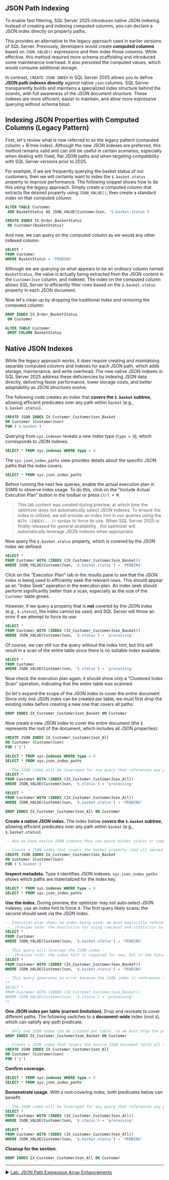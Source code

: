 ﻿## JSON Path Indexing

To enable fast filtering, SQL Server 2025 introduces native JSON indexing. Instead of creating and indexing computed columns, you can declare a JSON index directly on property paths.

This provides an alternative to the legacy approach used in earlier versions of SQL Server. Previously, developers would create **computed columns** based on `JSON_VALUE()` expressions and then index those columns. While effective, this method required more schema scaffolding and introduced some maintenance overhead. It also persisted the computed values, which would consume additional storage.

In contrast, `CREATE JSON INDEX` in SQL Server 2025 allows you to define **JSON path indexes directly** against native `json` columns. SQL Server transparently builds and maintains a specialized index structure behind the scenes, with full awareness of the JSON document structure. These indexes are more efficient, easier to maintain, and allow more expressive querying without schema bloat.

## Indexing JSON Properties with Computed Columns (Legacy Pattern)

First, let's review what is now referred to as the legacy pattern (computed column + B‑tree index). Although the new JSON indexes are preferred, this method remains valid and can still be useful in certain scenarios, especially when dealing with fixed, flat JSON paths and when targeting compatibility with SQL Server versions prior to 2025.

For example, if we are frequently querying the basket status of our customers, then we will certainly want to index the `$.basket.status` property to improve performance. The following snippet shows how to do this using the legacy approach. Simply create a computed column that extracts the desired property using `JSON_VALUE()`, then create a standard index on that computed column:

```sql
ALTER TABLE Customer 
 ADD BasketStatus AS JSON_VALUE(CustomerJson, '$.basket.status')

CREATE INDEX IX_Order_BasketStatus
 ON Customer(BasketStatus)
```

And now, we can query on the computed column as we would any other indexed column:

```sql
SELECT *
FROM Customer
WHERE BasketStatus = 'PENDING'
```

Although we are querying on what appears to be an ordinary column named `BasketStatus`, the value is actually being extracted from the JSON content in the `CustomerJson` column, and indexed. The index on the computed column allows SQL Server to efficiently filter rows based on the `$.basket.status` property in each JSON document.

Now let's clean up by dropping the traditional index and removing the computed column:

```sql
DROP INDEX IX_Order_BasketStatus
 ON Customer

ALTER TABLE Customer
 DROP COLUMN BasketStatus
```

## Native JSON Indexes

While the legacy approach works, it does require creating and maintaining separate computed columns and indexes for each JSON path, which adds storage, maintenance, and write overhead. The new native JSON indexes in SQL Server 2025 address these deficiencies by indexing JSON data directly, delivering faster performance, lower storage costs, and better adaptability as JSON structures evolve.

The following code creates an index that **covers the `$.basket` subtree**, allowing efficient predicates over any path within `basket` (e.g., `$.basket.status`).

```sql
CREATE JSON INDEX IX_Customer_CustomerJson_Basket
ON Customer (CustomerJson)
FOR ('$.basket')
```

Querying from `sys.indexes` reveals a new index type (`type = 9`), which corresponds to JSON indexes.

```sql
SELECT * FROM sys.indexes WHERE type = 9
```

The `sys.json_index_paths` view provides details about the specific JSON paths that the index covers.

```sql
SELECT * FROM sys.json_index_paths
```

Before running the next few queries, enable the actual execution plan in SSMS to observe index usage. To do this, click on the "Include Actual Execution Plan" button in the toolbar or press `Ctrl + M`.

> This lab content was created during preview, at which time the optimizer does not automatically select JSON indexes. To ensure the index is utilized, we will provide an index hint in our queries using the `WITH (INDEX(...))` syntax to force its use. When SQL Server 2025 is finally released for general availability , the optimizer will automatically leverage JSON indexes when appropriate.

Now query the `$.basket.status` property, which is covered by the JSON index we defined:

```sql
SELECT *
FROM Customer WITH (INDEX (IX_Customer_CustomerJson_Basket))
WHERE JSON_VALUE(CustomerJson, '$.basket.status') = 'PENDING'
```

Click on the "Execution Plan" tab in the results pane to see that the JSON index is being used to efficiently seek the relevant rows. This should appear as an "Index Seek" operation in the execution plan. An index seek should perform significantly better than a scan, especially as the size of the `Customer` table grows.

However, if we query a property that is **not** covered by the JSON index (e.g., `$.status`), the index cannot be used, and SQL Server will throw an error if we attempt to force its use:

```sql
SELECT *
FROM Customer WITH (INDEX (IX_Customer_CustomerJson_Basket))
WHERE JSON_VALUE(CustomerJson, '$.status') = 'processing'
```

Of course, we can still run the query without the index hint, but this will result in a scan of the entire table since there is no suitable index available:

```sql
SELECT *
FROM Customer
WHERE JSON_VALUE(CustomerJson, '$.status') = 'processing'
```

Now check the execution plan again; it should show only a "Clustered Index Scan" operation, indicating that the entire table was scanned.

So let's expand the scope of the JSON index to cover the entire document. Since only one JSON index can be created per table, we must first drop the existing index before creating a new one that covers all paths:

```sql
DROP INDEX IX_Customer_CustomerJson_Basket ON Customer
```

Now create a new JSON index to cover the entire document (the `$` represents the root of the document, which includes all JSON properties):

```sql
CREATE JSON INDEX IX_Customer_CustomerJson_All
ON Customer (CustomerJson)
FOR ('$')
```

```sql
SELECT * FROM sys.indexes WHERE type = 9
SELECT * FROM sys.json_index_paths
```

```sql
-- The JSON index will be leveraged for any query that references any property in the JSON document
SELECT *
FROM Customer WITH (INDEX (IX_Customer_CustomerJson_All))
WHERE JSON_VALUE(CustomerJson, '$.status') = 'processing'

SELECT *
FROM Customer WITH (INDEX (IX_Customer_CustomerJson_All))
WHERE JSON_VALUE(CustomerJson, '$.basket.status') = 'PENDING'
```

```sql
DROP INDEX IX_Customer_CustomerJson_All ON Customer
```

**Create a native JSON index.** The index below **covers the `$.basket` subtree**, allowing efficient predicates over any path within `basket` (e.g., `$.basket.status`).

```sql
-- Now we have native JSON indexes that can point either scalar or complex (nested object/array) properties

-- Create a JSON index that covers the basket property (and all nested properties)
CREATE JSON INDEX IX_Customer_CustomerJson_Basket
ON Customer (CustomerJson)
FOR ('$.basket')
```

**Inspect metadata.** Type `9` identifies JSON indexes. `sys.json_index_paths` shows which paths are materialized for the index key.

```sql
SELECT * FROM sys.indexes WHERE type = 9
SELECT * FROM sys.json_index_paths
```

**Use the index.** During preview, the optimizer may not auto‑select JSON indexes; use an index hint to force it. The first query likely scans; the second should seek via the JSON index.

```sql
-- Execution plan shows no index being used; we must explicitly reference the index with a hint
--  (Preview note: the heuristics for using rowcount and statistics to pick a JSON index for query plan is not complete)
SELECT *
FROM Customer
WHERE JSON_VALUE(CustomerJson, '$.basket.status') = 'PENDING'

-- This query will leverage the JSON index
--  (Preview note: the index hint is required for now, but in the future it will be automatically picked up by the query optimizer)
SELECT *
FROM Customer WITH (INDEX (IX_Customer_CustomerJson_Basket))
WHERE JSON_VALUE(CustomerJson, '$.basket.status') = 'PENDING'

-- This query generates an error because the JSON index it references does not cover the JSON property being queried ($.status)
/*
SELECT *
FROM Customer WITH (INDEX (IX_Customer_CustomerJson_Basket))
WHERE JSON_VALUE(CustomerJson, '$.status') = 'processing'
*/
```

**One JSON index per table (current limitation).** Drop and recreate to cover different paths. The following switches to a **document‑wide** index (root `$`), which can satisfy any path predicate.

```sql
-- Only one JSON index can be created per table, so we must drop the previous one before creating a new one
DROP INDEX IX_Customer_CustomerJson_Basket ON Customer
```

```sql
-- Create a JSON index that covers the entire JSON document (with all nested properties)
CREATE JSON INDEX IX_Customer_CustomerJson_All
ON Customer (CustomerJson)
FOR ('$')
```

**Confirm coverage.**

```sql
SELECT * FROM sys.indexes WHERE type = 9
SELECT * FROM sys.json_index_paths
```

**Demonstrate usage.** With a root‑covering index, both predicates below can benefit.

```sql
-- The JSON index will be leveraged for any query that references any property in the JSON document
SELECT *
FROM Customer WITH (INDEX (IX_Customer_CustomerJson_All))
WHERE JSON_VALUE(CustomerJson, '$.status') = 'processing'

SELECT *
FROM Customer WITH (INDEX (IX_Customer_CustomerJson_All))
WHERE JSON_VALUE(CustomerJson, '$.basket.status') = 'PENDING'
```

**Cleanup for the section.**

```sql
DROP INDEX IX_Customer_CustomerJson_All ON Customer
```


___

▶ [Lab: JSON Path Expression Array Enhancements](https://github.com/lennilobel/sql2025-workshop-hol-orlando2025/blob/main/HOL/2.%20JSON%20Support/5.%20JSON%20Path%20Expression%20Array%20Enhancements.md)
